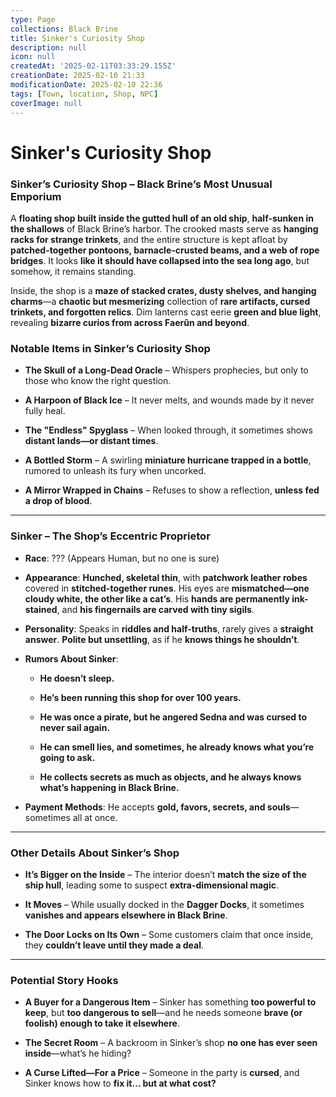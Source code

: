 ```yaml
---
type: Page
collections: Black Brine
title: Sinker's Curiosity Shop
description: null
icon: null
createdAt: '2025-02-11T03:33:29.155Z'
creationDate: 2025-02-10 21:33
modificationDate: 2025-02-10 22:36
tags: [Town, location, Shop, NPC]
coverImage: null
---
```


# Sinker's Curiosity Shop

### **Sinker’s Curiosity Shop – Black Brine’s Most Unusual Emporium**

A **floating shop built inside the gutted hull of an old ship**, **half-sunken in the shallows** of Black Brine’s harbor. The crooked masts serve as **hanging racks for strange trinkets**, and the entire structure is kept afloat by **patched-together pontoons, barnacle-crusted beams, and a web of rope bridges**. It looks **like it should have collapsed into the sea long ago**, but somehow, it remains standing.

Inside, the shop is a **maze of stacked crates, dusty shelves, and hanging charms**—a **chaotic but mesmerizing** collection of **rare artifacts, cursed trinkets, and forgotten relics**. Dim lanterns cast eerie **green and blue light**, revealing **bizarre curios from across Faerûn and beyond**.

### **Notable Items in Sinker’s Curiosity Shop**

- **The Skull of a Long-Dead Oracle** – Whispers prophecies, but only to those who know the right question.

- **A Harpoon of Black Ice** – It never melts, and wounds made by it never fully heal.

- **The "Endless" Spyglass** – When looked through, it sometimes shows **distant lands—or distant times**.

- **A Bottled Storm** – A swirling **miniature hurricane trapped in a bottle**, rumored to unleash its fury when uncorked.

- **A Mirror Wrapped in Chains** – Refuses to show a reflection, **unless fed a drop of blood**.

---

### **Sinker – The Shop’s Eccentric Proprietor**

- **Race**: ??? (Appears Human, but no one is sure)

- **Appearance**: **Hunched, skeletal thin**, with **patchwork leather robes** covered in **stitched-together runes**. His eyes are **mismatched—one cloudy white, the other like a cat’s**. His **hands are permanently ink-stained**, and **his fingernails are carved with tiny sigils**.

- **Personality**: Speaks in **riddles and half-truths**, rarely gives a **straight answer**. **Polite but unsettling**, as if he **knows things he shouldn’t**.

- **Rumors About Sinker**:

    - **He doesn’t sleep.**

    - **He’s been running this shop for over 100 years.**

    - **He was once a pirate, but he angered Sedna and was cursed to never sail again.**

    - **He can smell lies, and sometimes, he already knows what you’re going to ask.**

    - **He collects secrets as much as objects, and he always knows what’s happening in Black Brine.**

- **Payment Methods**: He accepts **gold, favors, secrets, and souls**—sometimes all at once.

---

### **Other Details About Sinker’s Shop**

- **It’s Bigger on the Inside** – The interior doesn’t **match the size of the ship hull**, leading some to suspect **extra-dimensional magic**.

- **It Moves** – While usually docked in the **Dagger Docks**, it sometimes **vanishes and appears elsewhere in Black Brine**.

- **The Door Locks on Its Own** – Some customers claim that once inside, they **couldn’t leave until they made a deal**.

---

### **Potential Story Hooks**

- **A Buyer for a Dangerous Item** – Sinker has something **too powerful to keep**, but **too dangerous to sell**—and he needs someone **brave (or foolish) enough to take it elsewhere**.

- **The Secret Room** – A backroom in Sinker’s shop **no one has ever seen inside**—what’s he hiding?

- **A Curse Lifted—For a Price** – Someone in the party is **cursed**, and Sinker knows how to **fix it… but at what cost?**

